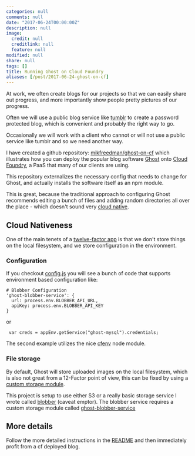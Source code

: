 ```yaml
---
categories: null
comments: null
date: "2017-06-24T00:00:00Z"
description: null
image:
  credit: null
  creditlink: null
  feature: null
modified: null
share: null
tags: []
title: Running Ghost on Cloud Foundry
aliases: [/post/2017-06-24-ghost-on-cf]
---
```


At work, we often create blogs for our projects so that we can easily share out progress, and more importantly show people pretty pictures of our progress.

Often we will use a public blog service like [tumblr](https://www.tumblr.com/) to create a password protected blog, which is convenient and probably the right way to go.

Occasionally we will work with a client who cannot or will not use a public service like tumblr and so we need another way.

I have created a github repository: [mikfreedman/ghost-on-cf](https://github.com/mikfreedman/ghost-on-cf) which illustrates how you can deploy the popular blog software [Ghost](https://ghost.org/) onto [Cloud Foundry](https://www.cloudfoundry.org/), a PaaS that many of our clients are using.

This repository externalizes the necessary config that needs to change for Ghost, and actually installs the software itself as an npm module.

This is great, because the traditional approach to configuring Ghost recommends editing a bunch of files and adding random directories all over the place - which doesn't sound very [cloud native](https://pivotal.io/cloud-native).

## Cloud Nativeness

One of the main tenets of a [twelve-factor app](https://12factor.net/) is that we don't store things on the local filesystem, and we store configuration in the environment.

### Configuration

If you checkout [config.js](https://github.com/mikfreedman/ghost-on-cf/blob/master/config.js) you will see a bunch of code that supports environment based configuration like:

```
# Blobber Configuration
'ghost-blobber-service': {
  url: process.env.BLOBBER_API_URL,
  apiKey: process.env.BLOBBER_API_KEY
}
```

or 

```
 var creds = appEnv.getService("ghost-mysql").credentials;
```

The second example utilizes the nice [cfenv](https://github.com/cloudfoundry-community/node-cfenv) node module.

### File storage

By default, Ghost will store uploaded images on the local filesystem, which is also not great from a 12-Factor point of view, this can be fixed by using a [custom storage module](https://docs.ghost.org/docs/using-a-custom-storage-module).

This project is setup to use either S3 or a really basic storage service I wrote called [blobber](https://github.com/mikfreedman/blobber) (caveat emptor). The blobber service requires a custom storage module called [ghost-blobber-service](https://github.com/mikfreedman/ghost-blobber-service)

## More details

Follow the more detailed instructions in the [README](https://github.com/mikfreedman/ghost-on-cf/blob/master/README) and then immediately profit from a cf deployed blog.
